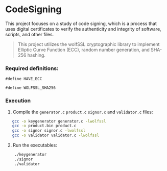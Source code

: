 # CodeSigning
This project focuses on a study of code signing, which is a process that uses digital certificates to verify the authenticity and integrity of software, scripts, and other files.

> This project utilizes the wolfSSL cryptographic library to implement Elliptic Curve Function (ECC), random number generation, and SHA-256 hashing.

### Required definitions:
`#define HAVE_ECC`

`#define WOLFSSL_SHA256`

### Execution
1. Compile the `generator.c` `product.c` `signor.c` and `validator.c` files:
```sh
   gcc -o keygenerator generator.c -lwolfssl
   gcc -o product.bin product.c
   gcc -o signor signor.c -lwolfssl
   gcc -o validator validator.c -lwolfssl
```
2. Run the executables:
```sh
    ./keygenerator
    ./signor
    ./validator
```
